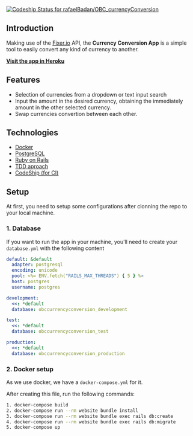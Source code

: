 [ ![Codeship Status for rafaelBadan/OBC_currencyConversion](https://app.codeship.com/projects/ea98aee0-8222-0135-4f11-0268edf0f044/status?branch=master)](https://app.codeship.com/projects/247167)

## Introduction
Making use of the [Fixer.io](http://fixer.io/) API, the **Currency Conversion App** is a simple tool to easily convert any kind of currency to another.

**[Visit the app in Heroku](https://onebitcode-currencyconversion.herokuapp.com/)**

## Features
* Selection of currencies from a dropdown or text input search
* Input the amount in the desired currency, obtaining the immediately amount in the other selected currency.
* Swap currencies convertion between each other.

## Technologies
* [Docker](https://docs.docker.com/get-started/)
* [PostgreSQL](https://www.postgresql.org/)
* [Ruby on Rails](http://rubyonrails.org/)
* [TDD aproach](https://en.wikipedia.org/wiki/Test-driven_development)
* [CodeShip (for CI)](https://codeship.com/)


## Setup

At first, you need to setup some configurations after clonning the repo to your local machine.

### 1. Database

If you want to run the app in your machine, you'll need to create your `database.yml` with the following content

```yaml
default: &default
  adapter: postgresql
  encoding: unicode
  pool: <%= ENV.fetch("RAILS_MAX_THREADS") { 5 } %>
  host: postgres
  username: postgres

development:
  <<: *default
  database: obccurrencyconversion_development

test:
  <<: *default
  database: obccurrencyconversion_test

production:
  <<: *default
  database: obccurrencyconversion_production

```

### 2. Docker setup

 As we use docker, we have a `docker-compose.yml` for it.

 After creating this file, run the following commands:

 ```sh
 1. docker-compose build
 2. docker-compose run --rm website bundle install
 3. docker-compose run --rm website bundle exec rails db:create
 4. docker-compose run --rm website bundle exec rails db:migrate
 5. docker-compose up
